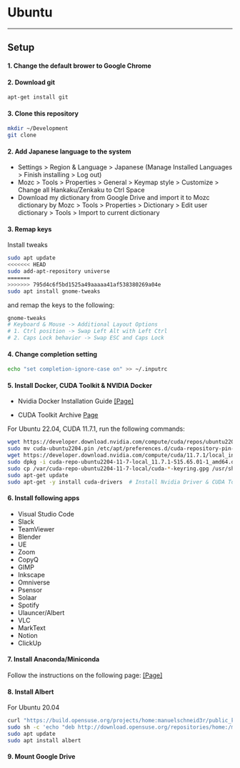 # Ubuntu

---

## Setup

#### 1. Change the default brower to Google Chrome

#### 2. Download git

```bash
apt-get install git
```

#### 3. Clone this repository

```bash
mkdir ~/Development
git clone 
```

#### 2. Add Japanese language to the system

- Settings > Region & Language > Japanese (Manage Installed Languages > Finish installing > Log out)
- Mozc > Tools > Properties > General > Keymap style > Customize > Change all Hankaku/Zenkaku to Ctrl Space
- Download my dictionary from Google Drive and import it to Mozc dictionary by Mozc > Tools > Properties > Dictionary > Edit user dictionary > Tools > Import to current dictionary

#### 3. Remap keys

Install tweaks

```bash
sudo apt update
<<<<<<< HEAD
sudo add-apt-repository universe
=======
>>>>>>> 795d4c6f5bd1525a49aaaaa41af538380269a04e
sudo apt install gnome-tweaks
```

and remap the keys to the following:

```bash
gnome-tweaks
# Keyboard & Mouse -> Additional Layout Options
# 1. Ctrl position -> Swap Left Alt with Left Ctrl
# 2. Caps Lock behavior -> Swap ESC and Caps Lock
```

#### 4. Change completion setting

```bash
echo "set completion-ignore-case on" >> ~/.inputrc
```

#### 5. Install Docker, CUDA Toolkit & NVIDIA Docker

- Nvidia Docker Installation Guide [[Page]](https://docs.nvidia.com/datacenter/cloud-native/container-toolkit/install-guide.html#installing-docker-ce)

- CUDA Toolkit Archive [Page](https://developer.nvidia.com/cuda-toolkit-archive)

For Ubuntu 22.04, CUDA 11.7.1, run the following commands:

```bash
wget https://developer.download.nvidia.com/compute/cuda/repos/ubuntu2204/x86_64/cuda-ubuntu2204.pin
sudo mv cuda-ubuntu2204.pin /etc/apt/preferences.d/cuda-repository-pin-600
wget https://developer.download.nvidia.com/compute/cuda/11.7.1/local_installers/cuda-repo-ubuntu2204-11-7-local_11.7.1-515.65.01-1_amd64.deb
sudo dpkg -i cuda-repo-ubuntu2204-11-7-local_11.7.1-515.65.01-1_amd64.deb
sudo cp /var/cuda-repo-ubuntu2204-11-7-local/cuda-*-keyring.gpg /usr/share/keyrings/
sudo apt-get update
sudo apt-get -y install cuda-drivers  # Install Nvidia Driver & CUDA Toolkit
```

#### 6. Install following apps

- Visual Studio Code
- Slack
- TeamViewer
- Blender
- UE
- Zoom
- CopyQ
- GIMP
- Inkscape
- Omniverse
- Psensor
- Solaar
- Spotify
- Ulauncer/Albert
- VLC
- MarkText
- Notion
- ClickUp

#### 7. Install Anaconda/Miniconda

Follow the instructions on the following page: [[Page]](https://docs.anaconda.com/anaconda/install/linux/)

#### 8. Install Albert

For Ubuntu 20.04

```bash
curl "https://build.opensuse.org/projects/home:manuelschneid3r/public_key" | sudo apt-key add -
sudo sh -c 'echo "deb http://download.opensuse.org/repositories/home:/manuelschneid3r/xUbuntu_20.04/ /" >> /etc/apt/sources.list.d/home:manuelschneid3r.list'
sudo apt update
sudo apt install albert
```

#### 9. Mount Google Drive
